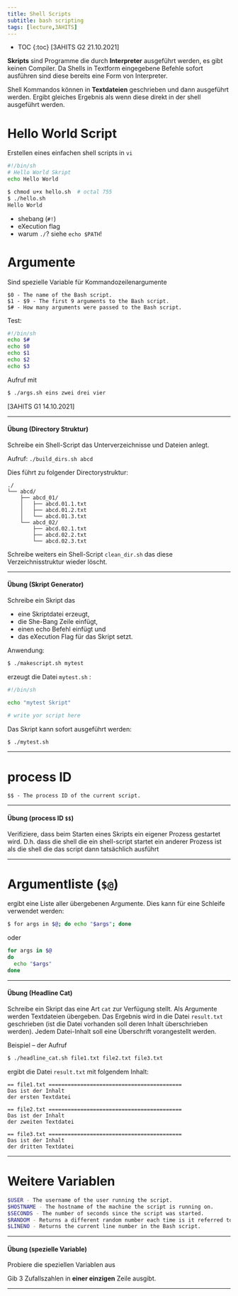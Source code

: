 ```yaml
---
title: Shell Scripts
subtitle: bash scripting
tags: [lecture,3AHITS]
---
```


* TOC
{:toc}
[3AHITS G2 21.10.2021]

**Skripts** sind Programme die durch **Interpreter** ausgeführt werden, es gibt keinen Compiler. Da Shells in Textform eingegebene Befehle sofort ausführen sind diese bereits eine Form von Interpreter.

Shell Kommandos können in **Textdateien** geschrieben und dann ausgeführt werden. Ergibt gleiches Ergebnis als wenn diese direkt in der shell ausgeführt werden.



# Hello World Script


Erstellen eines einfachen shell scripts in `vi`

```bash
#!/bin/sh
# Hello World Skript
echo Hello World
```

```bash
$ chmod u+x hello.sh  # octal 755
$ ./hello.sh
Hello World
```


- shebang (`#!`)
- eXecution flag
- warum `./`? siehe `echo $PATH`!



# Argumente

Sind spezielle Variable für Kommandozeilenargumente

```
$0 - The name of the Bash script.
$1 - $9 - The first 9 arguments to the Bash script.
$# - How many arguments were passed to the Bash script.
```

Test:

```sh
#!/bin/sh
echo $#
echo $0
echo $1
echo $2
echo $3
```

Aufruf mit

```sh
$ ./args.sh eins zwei drei vier
```



[3AHITS G1 14.10.2021]

---

#### Übung (Directory Struktur)

Schreibe ein Shell-Script das Unterverzeichnisse und Dateien anlegt.

Aufruf:  `./build_dirs.sh abcd`

Dies führt zu folgender Directorystruktur:

```
./
└── abcd/
    ├── abcd_01/
    │   ├── abcd.01.1.txt
    │   ├── abcd.01.2.txt
    │   └── abcd.01.3.txt
    └── abcd_02/
        ├── abcd.02.1.txt
        ├── abcd.02.2.txt
        └── abcd.02.3.txt
```

Schreibe weiters ein Shell-Script `clean_dir.sh` das diese Verzeichnisstruktur wieder löscht.

---

#### Übung (Skript Generator)

Schreibe ein Skript das 

- eine Skriptdatei erzeugt, 
- die She-Bang Zeile einfügt, 
- einen echo Befehl einfügt und 
- das eXecution Flag für das Skript setzt.

Anwendung:

```sh
$ ./makescript.sh mytest
```

erzeugt die Datei `mytest.sh` :

```sh
#!/bin/sh

echo "mytest Skript"

# write yor script here

```

Das Skript kann sofort ausgeführt werden:

```sh
$ ./mytest.sh
```

---



# process ID

```
$$ - The process ID of the current script.
```



---

#### Übung (process ID `$$`)

Verifiziere, dass beim Starten eines Skripts ein eigener Prozess gestartet wird. D.h. dass die shell die ein shell-script startet ein anderer Prozess ist als die shell die das script dann tatsächlich ausführt

---



# Argumentliste (`$@`)

ergibt eine Liste aller übergebenen Argumente. Dies kann für eine Schleife verwendet werden:

```sh
$ for args in $@; do echo "$args"; done
```

oder

```sh
for args in $@
do
  echo "$args"
done
```

---

#### Übung (Headline Cat)

Schreibe ein Skript das eine Art `cat` zur Verfügung stellt. Als Argumente werden Textdateien übergeben. Das Ergebnis wird in die Datei `result.txt` geschrieben (ist die Datei vorhanden soll deren Inhalt überschrieben werden). Jedem Datei-Inhalt soll eine Überschrift vorangestellt werden.

Beispiel – der Aufruf

```sh
$ ./headline_cat.sh file1.txt file2.txt file3.txt
```

ergibt die Datei `result.txt` mit folgendem Inhalt:

```
== file1.txt ==========================================
Das ist der Inhalt
der ersten Textdatei

== file2.txt ==========================================
Das ist der Inhalt
der zweiten Textdatei

== file3.txt ==========================================
Das ist der Inhalt
der dritten Textdatei

```

---



# Weitere Variablen

```sh
$USER - The username of the user running the script.
$HOSTNAME - The hostname of the machine the script is running on.
$SECONDS - The number of seconds since the script was started.
$RANDOM - Returns a different random number each time is it referred to.
$LINENO - Returns the current line number in the Bash script.
```



---

#### Übung (spezielle Variable)

Probiere die speziellen Variablen aus

Gib 3 Zufallszahlen in **einer einzigen** Zeile ausgibt.

---



